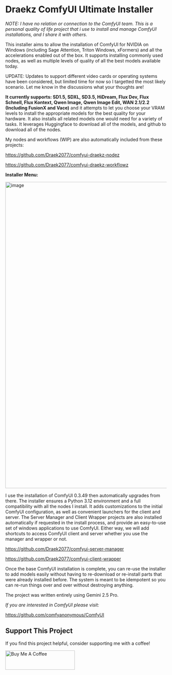 # Draekz ComfyUI Ultimate Installer

_NOTE: I have no relation or connection to the ComfyUI team. This is a personal quality of life project that i use to install and manage ComfyUI installations, and I share it with others._

This installer aims to allow the installation of ComfyUI for NVIDIA on Windows (including Sage Attention, Triton Windows, xFormers) and all the accelerations enabled out of the box. It supports installing commonly used nodes, as well as multiple levels of quality of all the best models available today.

UPDATE: Updates to support different video cards or operating systems have been considered, but limited time for now so I targetted the most likely scenario. Let me know in the discussions what your thoughts are!

**It currently supports: SD1.5, SDXL, SD3.5, HiDream, Flux Dev, Flux Schnell, Flux Kontext, Qwen Image, Qwen Image Edit, WAN 2.1/2.2 (Including FusionX and Vace)** and it attempts to let you choose your VRAM levels to install the appropriate models for the best quality for your hardware. It also installs all related models one would need for a variety of tasks. It leverages Huggingface to download all of the models, and github to download all of the nodes.

My nodes and workflows (WIP) are also automatically included from these projects:

https://github.com/Draek2077/comfyui-draekz-nodez

https://github.com/Draek2077/comfyui-draekz-workflowz

**Installer Menu:**

<img width="1333" height="957" alt="image" src="https://github.com/user-attachments/assets/41517804-098a-4b3c-bd2a-08d63e957886" />

I use the installation of ComfyUI 0.3.49 then automatically upgrades from there. The installer ensures a Python 3.12 environment and a full compatibility with all the nodes I install. It adds customizations to the initial ComfyUI configuration, as well as convenient launchers for the client and server. The Server Manager and Client Wrapper projects are also installed automatically if requested in the install process, and provide an easy-to-use set of windows applications to use ComfyUI. Either way, we will add shortcuts to access ComfyUI client and server whether you use the manager and wrapper or not.

https://github.com/Draek2077/comfyui-server-manager

https://github.com/Draek2077/comfyui-client-wrapper

Once the base ComfyUI installation is complete, you can re-use the installer to add models easily without having to re-download or re-install parts that were already installed before. The system is meant to be idempotent so you can re-run things over and over without destroying anything.

The project was written entirely using Gemini 2.5 Pro.

_If you are interested in ComfyUI please visit:_

https://github.com/comfyanonymous/ComfyUI

## Support This Project

If you find this project helpful, consider supporting me with a coffee!

<a href="https://buymeacoffee.com/draekzs">
  <img src="https://cdn.buymeacoffee.com/buttons/v2/default-yellow.png" alt="Buy Me A Coffee" style="height: 60px !important;width: 217px !important;" >
</a>
